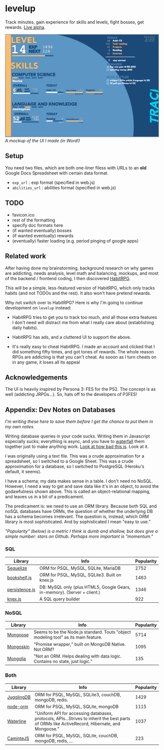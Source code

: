 # levelup
Track minutes, gain experience for skills and levels, fight bosses, get rewards. [Live alpha](http://rhubarb-crisp-2752.herokuapp.com/).

![preview of the levelup UI](levelup_ui.png)
_A mockup of the UI I made (in Word!)_



## Setup
You need two files, which are both one-liner filess with URLs to an **old** Google Docs Spreadsheet with certain data format.
- `exp_url` :   exp format (specified in web.js)
- `abilities_url` : abilities format (specified in web.js)

## TODO
- favicon.ico
- rest of the formatting
- specify doc formats here
- (if wanted eventually) bosses
- (if wanted eventually) rewards
- (eventually) faster loading (e.g. period pinging of google apps)

## Related work
After having done my brainstorming, background research on why games are addicting, needs analysis, level math and balancing, mockups, and most of the backend / frontend coding, I then discovered [HabitRPG](https://habitrpg.com/).

This will be a simple, less-featured version of HabitRPG, which only tracks habits (and not TODOs and the rest). It also won't have pretend rewards.

Why not switch over to HabitRPG? Here is why I'm going to continue development on `levelup` instead:

* HabitRPG tries to get you to track too much, and all those extra features I don't need will distract me from what I really care about (establishing daily habits).

* HabitRPG has ads, and a cluttered UI to support the above.

* It's really easy to cheat HabitRPG. I made an account and clicked that I did something fifty times, and got tones of rewards. The whole reason RPGs are addicting is that you can't cheat. As sooon as I turn cheats on in any game, it loses all its appeal


## Acknowledgements
The UI is heavily inspired by Persona 3: FES for the PS2. The concept is as well (addicting JRPGs...). So, hats off to the developers of P3FES!


## Appendix: Dev Notes on Databases
_I'm writing these here to save them before I get the chance to put them in my own notes._

Writing database queries in your code sucks. Writing them in Javascript especially sucks; everything is async, and you have to [waterfall](https://github.com/caolan/async#waterfall) them together just to make anything work. [Look at how bad this is](https://gist.github.com/mbforbes/2a778ba828fc9b996a7a). Look at it.

I was originally using a text file. This was a crude approximation for a spreadsheet, so I switched to a Google Sheet. This was a crude approximation for a database, so I switched to PostgreSQL (Heroku's default, it seems).

I have a schema; my data makes sense in a table. I don't need no NoSQL. However, I need a way to get and save data like it's in an object, to avoid the godawfulness shown above. This is called an object-relational mapping, and leaves us in a bit of a predicament.

The predicament is: we need to use an ORM library. Because both SQL and noSQL databases have ORMs, the question of whether the underlying DB has a schema becomes irrelevant. The question is, instead, which ORM library is most sophisticated. And by sophisticated I mean "easy to use."

_"Popularity" (below) is a metric I think is dumb and shallow, but does give a simple number: stars on Github. Perhaps more important is "momentum."_

### SQL

Library | Info | Popularity
--- | --- | ---
[Sequelize](http://sequelizejs.com/) | ORM for PSQL, MySQL, SQLite, MariaDB | 2752
[bookshelf.js](http://bookshelfjs.org/) | ORM for PSQL, MySQL, SQLite3. Built on knex.js | 1463
[persistence.js](https://github.com/coresmart/persistencejs) | DB: MySQL only (plus HTML5, Google Gears, in-memory). (Server + client.) | 1346
[knex.js](http://knexjs.org/) | A SQL query builder | 922

### NoSQL

Library | Info | Popularity
--- | --- | ---
[Mongoose](http://mongoosejs.com/) | Seems to be the Node.js standard. Touts "object modeling tool" as its main feature. | 5714
[Mongoskin](https://github.com/kissjs/node-mongoskin) | "Promise wrapper," built on MongoDB Native. Not ORM?  | 1095
[Mongolia](https://github.com/masylum/mongolia) | "Not an ORM. Helps dealing with data logic. Contains no state, just logic." | 135

### Both
Library | Info | Popularity
--- | --- | ---
[JugglingDB](https://github.com/1602/jugglingdb) | ORM for PSQL, MySQL, SQLite3, couchDB, mongoDB, redis. | 1429
[node-orm](https://github.com/dresende/node-orm2) | ORM for PSQL, MySQL, SQLite, mongoDB | 1115
[Waterline](https://github.com/balderdashy/waterline) | "Uniform API for accessing databases, protocols, APIs...Strives to inherit the best parts of ORMs like ActiveRecord, Hibernate, and Mongoose." | 1037
[CaminteJS](https://github.com/biggora/caminte) | ORM for PSQL, MySQL, SQLite, couchDB, mongoDB, redis, ... | 223

